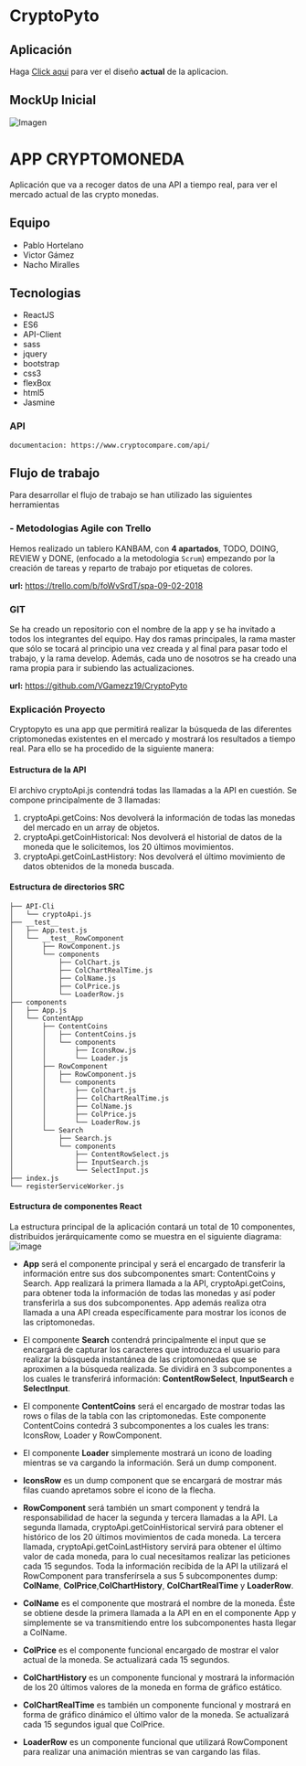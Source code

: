 # CryptoPyto

## Aplicación
Haga [Click aqui](http://cryptopyto.surge.sh/) para ver el diseño **actual** de la aplicacion.

## MockUp Inicial
![Imagen](https://github.com/VGamezz19/CryptoPyto/blob/vicBranch/design/mockUp.png)

# APP CRYPTOMONEDA
Aplicación que va a recoger datos de una API a tiempo real, para ver el mercado actual de las crypto monedas.

## Equipo
   - Pablo Hortelano
   - Victor Gámez
   - Nacho Miralles

## Tecnologias
   - ReactJS
   - ES6
   - API-Client
   - sass
   - jquery
   - bootstrap
   - css3
   - flexBox
   - html5
   - Jasmine

### API 
    documentacion: https://www.cryptocompare.com/api/

## Flujo de trabajo 
Para desarrollar el flujo de trabajo se han utilizado las siguientes herramientas
   


### - Metodologias Agile con Trello
Hemos realizado un tablero KANBAM, con **4 apartados**, TODO, DOING, REVIEW y DONE, (enfocado a la metodologia `Scrum`) empezando por la creación de tareas y reparto de trabajo
por etiquetas de colores.

 **url:** https://trello.com/b/foWvSrdT/spa-09-02-2018



### GIT
Se ha creado un repositorio con el nombre de la app y se ha invitado a todos los integrantes del equipo. Hay dos ramas principales,
la rama master que sólo se tocará al principio una vez creada y al final para pasar todo el trabajo, y la rama develop.
Además, cada uno de nosotros se ha creado una rama propia para ir subiendo las actualizaciones.


 **url:** https://github.com/VGamezz19/CryptoPyto


### Explicación Proyecto
Cryptopyto es una app que permitirá realizar la búsqueda de las diferentes criptomonedas existentes en el mercado y mostrará los resultados a tiempo real. Para ello se ha procedido de la siguiente manera:


#### Estructura de la API
El archivo cryptoApi.js contendrá todas las llamadas a la API en cuestión. Se compone principalmente de 3 llamadas:
1. cryptoApi.getCoins: Nos devolverá la información de todas las monedas del mercado en un array de objetos.
2. cryptoApi.getCoinHistorical: Nos devolverá el historial de datos de la moneda que le solicitemos, los 20 últimos movimientos.
3. cryptoApi.getCoinLastHistory: Nos devolverá el último movimiento de datos obtenidos de la moneda buscada.


#### Estructura de directorios SRC
```
├── API-Cli
│   └── cryptoApi.js
├── __test__
│   ├── App.test.js
│   └── __test__RowComponent
│       ├── RowComponent.js
│       └── components
│           ├── ColChart.js
│           ├── ColChartRealTime.js
│           ├── ColName.js
│           ├── ColPrice.js
│           └── LoaderRow.js
├── components
│   ├── App.js
│   └── ContentApp
│       ├── ContentCoins
│       │   ├── ContentCoins.js
│       │   └── components
│       │       ├── IconsRow.js
│       │       └── Loader.js
│       ├── RowComponent
│       │   ├── RowComponent.js
│       │   └── components
│       │       ├── ColChart.js
│       │       ├── ColChartRealTime.js
│       │       ├── ColName.js
│       │       ├── ColPrice.js
│       │       └── LoaderRow.js
│       └── Search
│           ├── Search.js
│           └── components
│               ├── ContentRowSelect.js
│               ├── InputSearch.js
│               └── SelectInput.js
├── index.js
└── registerServiceWorker.js
```

#### Estructura de componentes React
La estructura principal de la aplicación contará un total de 10 componentes, distribuidos jerárquicamente como se muestra en el siguiente diagrama:
![image](https://github.com/VGamezz19/CryptoPyto/blob/nachoreactdir/public/img/flow-hierarchy-components1.png)

- **App** será el componente principal y será el encargado de transferir la información entre sus dos subcomponentes smart: ContentCoins y Search. App realizará la primera llamada a la API, cryptoApi.getCoins, para obtener toda la información de todas las monedas y así poder transferirla a sus dos subcomponentes. App además realiza otra llamada a una API creada específicamente para mostrar los iconos de las criptomonedas.

- El componente **Search** contendrá principalmente el input que se encargará de capturar los caracteres que introduzca el usuario para realizar la búsqueda instantánea de las criptomonedas que se aproximen a la búsqueda realizada. Se dividirá en 3 subcomponentes a los cuales le transferirá información: **ContentRowSelect**, **InputSearch** e **SelectInput**.

- El componente **ContentCoins** será el encargado de mostrar todas las rows o filas de la tabla con las criptomonedas. Este componente ContentCoins contedrá 3 subcomponentes a los cuales les trans: IconsRow, Loader y RowComponent.

- El componente **Loader** simplemente mostrará un icono de loading mientras se va cargando la información. Será un dump component.

- **IconsRow** es un dump component que se encargará de mostrar más filas cuando apretamos sobre el icono de la flecha.

- **RowComponent** será también un smart component y tendrá la responsabilidad de hacer la segunda y tercera llamadas a la API. La segunda llamada, cryptoApi.getCoinHistorical servirá para obtener el histórico de los 20 últimos movimientos de cada moneda. La tercera llamada, cryptoApi.getCoinLastHistory servirá para obtener el último valor de cada moneda, para lo cual necesitamos realizar las peticiones cada 15 segundos. Toda la información recibida de la API la utilizará el RowComponent para transferírsela a sus 5 subcomponentes dump: **ColName**, **ColPrice**,**ColChartHistory**, **ColChartRealTime** y **LoaderRow**.

- **ColName** es el componente que mostrará el nombre de la moneda. Éste se obtiene desde la primera llamada a la API en en el componente App y simplemente se va transmitiendo entre los subcomponentes hasta llegar a ColName.

- **ColPrice** es el componente funcional encargado de mostrar el valor actual de la moneda. Se actualizará cada 15 segundos.

- **ColChartHistory** es un componente funcional y mostrará la información de los 20 últimos valores de la moneda en forma de gráfico estático.

- **ColChartRealTime** es también un componente funcional y mostrará en forma de gráfico dinámico el último valor de la moneda. Se actualizará cada 15 segundos igual que ColPrice.

- **LoaderRow** es un componente funcional que utilizará RowComponent para realizar una animación mientras se van cargando las filas.